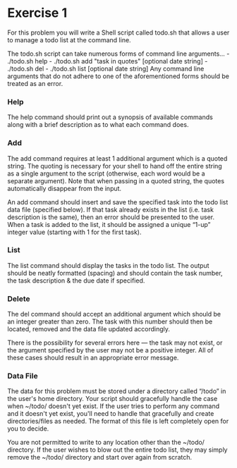 # Exercise 1
For this problem you will write a Shell script called todo.sh that allows a user to manage a todo list at the command line.

The todo.sh script can take numerous forms of command line arguments…
    - ./todo.sh help
    - ./todo.sh add "task in quotes" [optional date string]
    - ./todo.sh del <number>
    - ./todo.sh list [optional date string]
Any command line arguments that do not adhere to one of the aforementioned forms should be treated as an error.

### Help
The help command should print out a synopsis of available commands along with a brief description as to what each command does.

### Add
The add command requires at least 1 additional argument which is a quoted string. The quoting is necessary for your shell to hand off the entire string as a single argument to the script (otherwise, each word would be a separate argument). Note that when passing in a quoted string, the quotes automatically disappear from the input.

An add command should insert and save the specified task into the todo list data file (specified below). If that task already exists in the list (i.e. task description is the same), then an error should be presented to the user. When a task is added to the list, it should be assigned a unique “1-up” integer value (starting with 1 for the first task).

### List
The list command should display the tasks in the todo list. The output should be neatly formatted (spacing) and should contain the task number, the task description & the due date if specified. 
### Delete
The del command should accept an additional argument which should be an integer greater than zero. The task with this number should then be located, removed and the data file updated accordingly.

There is the possibility for several errors here — the task may not exist, or the argument specified by the user may not be a positive integer. All of these cases should result in an appropriate error message.

### Data File
The data for this problem must be stored under a directory called “/todo” in the user's home directory. Your script should gracefully handle the case when ~/todo/ doesn't yet exist. If the user tries to perform any command and it doesn't yet exist, you'll need to handle that gracefully and create directories/files as needed. The format of this file is left completely open for you to decide.

You are not permitted to write to any location other than the ~/todo/ directory. If the user wishes to blow out the entire todo list, they may simply remove the ~/todo/ directory and start over again from scratch.
